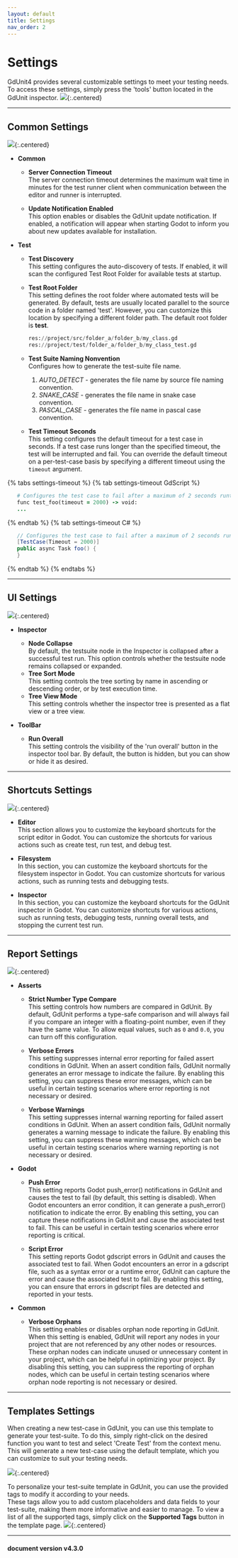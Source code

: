 ```yaml
---
layout: default
title: Settings
nav_order: 2
---
```


# Settings

GdUnit4 provides several customizable settings to meet your testing needs. To access these settings, simply press the 'tools' button located in the GdUnit inspector.
![](/gdUnit4/assets/images/settings/inspector-settings.png){:.centered}

---

## Common Settings

![](/gdUnit4/assets/images/settings/settings-common.png){:.centered}

* **Common**
  * **Server Connection Timeout**<br>
   The server connection timeout determines the maximum wait time in minutes for the test runner client when communication between the editor and runner is interrupted.

  * **Update Notification Enabled**<br>
   This option enables or disables the GdUnit update notification. If enabled, a notification will appear when starting Godot to inform you about new updates available for installation.

* **Test**
  * **Test Discovery**<br>
   This setting configures the auto-discovery of tests. If enabled, it will scan the configured Test Root Folder for available tests at startup.

  * **Test Root Folder**<br>
   This setting defines the root folder where automated tests will be generated. By default, tests are usually located parallel to the source code in a folder named 'test'. However, you can customize this location by specifying a different folder path.
   The default root folder is **test**.

      ```python
      res://project/src/folder_a/folder_b/my_class.gd
      res://project/test/folder_a/folder_b/my_class_test.gd
      ```

  * **Test Suite Naming Nonvention**<br>
      Configures how to generate the test-suite file name.

      1. *AUTO_DETECT* - generates the file name by source file naming convention.
      2. *SNAKE_CASE*  - generates the file name in snake case convention.
      3. *PASCAL_CASE* - generates the file name in pascal case convention.

  * **Test Timeout Seconds**<br>
      This setting configures the default timeout for a test case in seconds. If a test case runs longer than the specified timeout, the test will be interrupted and fail. You can override the default timeout on a per-test-case basis by specifying a different timeout using the `timeout` argument.

{% tabs settings-timeout %}
{% tab settings-timeout GdScript %}

```ruby
   # Configures the test case to fail after a maximum of 2 seconds runtime
   func test_foo(timeout = 2000) -> void:
   ...
```

{% endtab %}
{% tab settings-timeout C# %}

```cs
   // Configures the test case to fail after a maximum of 2 seconds runtime
   [TestCase(Timeout = 2000)]
   public async Task foo() {
   }
```

{% endtab %}
{% endtabs %}

---

## UI Settings

![](/gdUnit4/assets/images/settings/settings-ui.png){:.centered}

* **Inspector**
  * **Node Collapse**<br>
      By default, the testsuite node in the Inspector is collapsed after a successful test run. This option controls whether the testsuite node remains collapsed or expanded.
  * **Tree Sort Mode**<br>
      This setting controls the tree sorting by name in ascending or descending order, or by test execution time.
  * **Tree View Mode**<br>
      This setting controls whether the inspector tree is presented as a flat view or a tree view.

* **ToolBar**
  * **Run Overall**<br>
      This setting controls the visibility of the 'run overall' button in the inspector tool bar. By default, the button is hidden, but you can show or hide it as desired.

---

## Shortcuts Settings

![](/gdUnit4/assets/images/settings/settings-shortcuts.png){:.centered}

* **Editor**<br>
 This section allows you to customize the keyboard shortcuts for the script editor in Godot. You can customize the shortcuts for various actions such as create test, run test, and debug test.

* **Filesystem**<br>
In this section, you can customize the keyboard shortcuts for the filesystem inspector in Godot. You can customize shortcuts for various actions, such as running tests and debugging tests.

* **Inspector**<br>
 In this section, you can customize the keyboard shortcuts for the GdUnit inspector in Godot. You can customize shortcuts for various actions, such as running tests, debugging tests, running overall tests, and stopping the current test run.

---

## Report Settings

![](/gdUnit4/assets/images/settings/settings-report.png){:.centered}

* **Asserts**
  * **Strict Number Type Compare**<br>
   This setting controls how numbers are compared in GdUnit. By default, GdUnit performs a type-safe comparison and will always fail if you compare an integer with a floating-point number, even if they have the same value. To allow equal values, such as `0` and `0.0`, you can turn off this configuration.

  * **Verbose Errors**<br>
   This setting suppresses internal error reporting for failed assert conditions in GdUnit. When an assert condition fails, GdUnit normally generates an error message to indicate the failure. By enabling this setting, you can suppress these error messages, which can be useful in certain testing scenarios where error reporting is not necessary or desired.

  * **Verbose Warnings**<br>
   This setting suppresses internal warning reporting for failed assert conditions in GdUnit. When an assert condition fails, GdUnit normally generates a warning message to indicate the failure. By enabling this setting, you can suppress these warning messages, which can be useful in certain testing scenarios where warning reporting is not necessary or desired.

* **Godot**
  * **Push Error**<br>
   This setting reports Godot push_error() notifications in GdUnit and causes the test to fail (by default, this setting is disabled). When Godot encounters an error condition, it can generate a push_error() notification to indicate the error. By enabling this setting, you can capture these notifications in GdUnit and cause the associated test to fail. This can be useful in certain testing scenarios where error reporting is critical.

  * **Script Error**<br>
   This setting reports Godot gdscript errors in GdUnit and causes the associated test to fail. When Godot encounters an error in a gdscript file, such as a syntax error or a runtime error, GdUnit can capture the error and cause the associated test to fail. By enabling this setting, you can ensure that errors in gdscript files are detected and reported in your tests.

* **Common**
  * **Verbose Orphans**<br>
   This setting enables or disables orphan node reporting in GdUnit. When this setting is enabled, GdUnit will report any nodes in your project that are not referenced by any other nodes or resources. These orphan nodes can indicate unused or unnecessary content in your project, which can be helpful in optimizing your project. By disabling this setting, you can suppress the reporting of orphan nodes, which can be useful in certain testing scenarios where orphan node reporting is not necessary or desired.

---

## Templates Settings

When creating a new test-case in GdUnit, you can use this template to generate your test-suite. To do this, simply right-click on the desired function you want to test and select 'Create Test' from the context menu. This will generate a new test-case using the default template, which you can customize to suit your testing needs.

![](/gdUnit4/assets/images/settings/settings-template.png){:.centered}

To personalize your test-suite template in GdUnit, you can use the provided tags to modify it according to your needs.<br>
These tags allow you to add custom placeholders and data fields to your test-suite, making them more informative and easier to manage. To view a list of all the supported tags, simply click on the **Supported Tags** button in the template page.
![](/gdUnit4/assets/images/settings/settings-template-editor-tags.png){:.centered}

---
<h4> document version v4.3.0 </h4>
